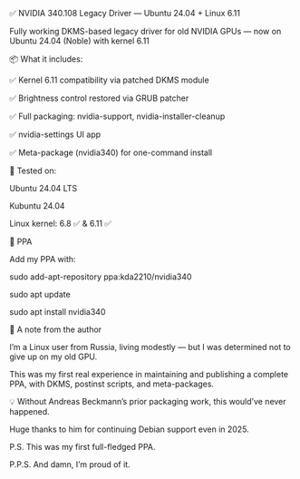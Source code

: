 ✅ NVIDIA 340.108 Legacy Driver — Ubuntu 24.04 + Linux 6.11

Fully working DKMS-based legacy driver for old NVIDIA GPUs — now on Ubuntu 24.04 (Noble) with kernel 6.11

📦 What it includes:

✅ Kernel 6.11 compatibility via patched DKMS module

✅ Brightness control restored via GRUB patcher

✅ Full packaging: nvidia-support, nvidia-installer-cleanup

✅ nvidia-settings UI app

✅ Meta-package (nvidia340) for one-command install

🧪 Tested on:

Ubuntu 24.04 LTS

Kubuntu 24.04

Linux kernel: 6.8 ✅ & 6.11 ✅

🔗 PPA

Add my PPA with:

sudo add-apt-repository ppa:kda2210/nvidia340

sudo apt update

sudo apt install nvidia340

🙏 A note from the author

I’m a Linux user from Russia, living modestly — but I was determined not to give up on my old GPU.

This was my first real experience in maintaining and publishing a complete PPA, with DKMS, postinst scripts, and meta-packages.

💡 Without Andreas Beckmann’s prior packaging work, this would’ve never happened.

Huge thanks to him for continuing Debian support even in 2025.

P.S. This was my first full-fledged PPA.

P.P.S. And damn, I’m proud of it.
